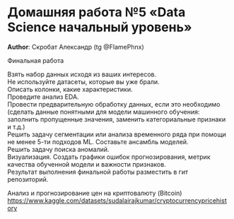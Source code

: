 # Домашняя работа №5 «Data Science начальный уровень»

**Author**: Скробат Александр (tg @FlamePhnx)

Финальная работа

Взять набор данных исходя из ваших интересов.<br>
Не используйте датасеты, которые вы уже брали.<br>
Описать колонки, какие характеристики.<br>
Проведите анализ EDA.<br>
Провести предварительную обработку данных, если это необходимо (сделать данные понятными для модели машинного обучения: заполнить пропущенные значения, заменить категориальные признаки и т.д.)<br>
Решить задачу сегментации или анализа временного ряда при помощи не менее 5-ти подходов ML. Составьте ансамбль моделей.<br>
Решить задачу поиска аномалий.<br>
Визуализация. Создать графики ошибок прогнозирования, метрик качества обученной модели и важности признаков.<br>
Результат выполнения финальной работы разместить в гит репозиторий.<br>

Анализ и прогнозирование цен на криптовалюту (Bitcoin)<br>
https://www.kaggle.com/datasets/sudalairajkumar/cryptocurrencypricehistory
